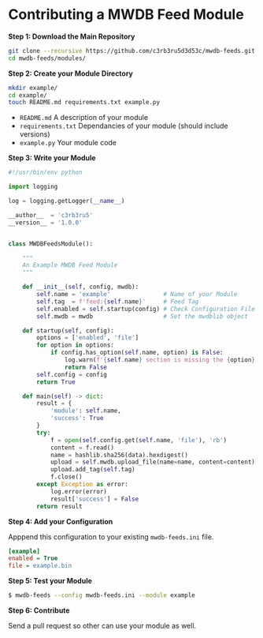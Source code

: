 # Contributing a MWDB Feed Module

**Step 1: Download the Main Repository**

```bash
git clone --recursive https://github.com/c3rb3ru5d3d53c/mwdb-feeds.git
cd mwdb-feeds/modules/
```

**Step 2: Create your Module Directory**
```bash
mkdir example/
cd example/
touch README.md requirements.txt example.py
```

- `README.md` A description of your module
- `requirements.txt` Dependancies of your module (should include versions)
- `example.py` Your module code

**Step 3: Write your Module**
```python
#!/usr/bin/env python

import logging

log = logging.getLogger(__name__)

__author__  = 'c3rb3ru5'
__version__ = '1.0.0'


class MWDBFeedsModule():

    """
    An Example MWDB Feed Module
    """

    def __init__(self, config, mwdb):
        self.name = 'example'               # Name of your Module
        self.tag  = f'feed:{self.name}'     # Feed Tag
        self.enabled = self.startup(config) # Check Configuration File
        self.mwdb = mwdb                    # Set the mwdblib object

    def startup(self, config):
        options = ['enabled', 'file']
        for option in options:
            if config.has_option(self.name, option) is False:
                log.warn(f'{self.name} section is missing the {option} option')
                return False
        self.config = config
        return True

    def main(self) -> dict:
        result = {
            'module': self.name,
            'success': True
        }
        try:
            f = open(self.config.get(self.name, 'file'), 'rb')
            content = f.read()
            name = hashlib.sha256(data).hexdigest()
            upload = self.mwdb.upload_file(name=name, content=content)
            upload.add_tag(self.tag)
            f.close()
        except Exception as error:
            log.error(error)
            result['success'] = False
        return result
```

**Step 4: Add your Configuration**

Apppend this configuration to your existing `mwdb-feeds.ini` file.
```ini
[example]
enabled = True
file = example.bin
```

**Step 5: Test your Module**
```bash
$ mwdb-feeds --config mwdb-feeds.ini --module example
```

**Step 6: Contribute**

Send a pull request so other can use your module as well.
